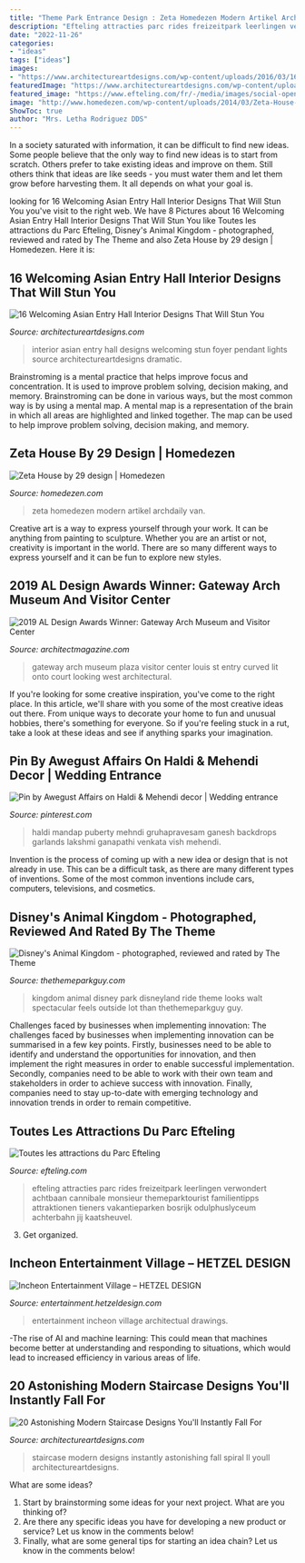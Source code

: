 ```yaml
---
title: "Theme Park Entrance Design : Zeta Homedezen Modern Artikel Archdaily Van"
description: "Efteling attracties parc rides freizeitpark leerlingen verwondert achtbaan cannibale monsieur themeparktourist familientipps attraktionen tieners vakantieparken bosrijk odulphuslyceum achterbahn jij kaatsheuvel"
date: "2022-11-26"
categories:
- "ideas"
tags: ["ideas"]
images:
- "https://www.architectureartdesigns.com/wp-content/uploads/2016/03/16-Welcoming-Asian-Entry-Hall-Interior-Designs-That-Will-Stun-You-14-630x419.jpg"
featuredImage: "https://www.architectureartdesigns.com/wp-content/uploads/2016/06/20-Astonishing-Modern-Staircase-Designs-Youll-Instantly-Fall-For-9-630x948.jpg"
featured_image: "https://www.efteling.com/fr/-/media/images/social-open-graph/1200x628-python-kurkentrekker.jpg"
image: "http://www.homedezen.com/wp-content/uploads/2014/03/Zeta-House-by-29-design-16.jpg"
ShowToc: true
author: "Mrs. Letha Rodriguez DDS"
---
```



In a society saturated with information, it can be difficult to find new ideas. Some people believe that the only way to find new ideas is to start from scratch. Others prefer to take existing ideas and improve on them. Still others think that ideas are like seeds - you must water them and let them grow before harvesting them. It all depends on what your goal is.

	

		
looking for 16 Welcoming Asian Entry Hall Interior Designs That Will Stun You you've visit to the right web. We have 8 Pictures about 16 Welcoming Asian Entry Hall Interior Designs That Will Stun You like Toutes les attractions du Parc Efteling, Disney&#039;s Animal Kingdom - photographed, reviewed and rated by The Theme and also Zeta House by 29 design | Homedezen. Here it is:
		
    
## 16 Welcoming Asian Entry Hall Interior Designs That Will Stun You

<img loading=lazy src="https://www.architectureartdesigns.com/wp-content/uploads/2016/03/16-Welcoming-Asian-Entry-Hall-Interior-Designs-That-Will-Stun-You-14-630x419.jpg" onerror="this.onerror=null;this.src='https://tse1.mm.bing.net/th?id=OIP.3gWQZmE4p2xXitxoU_zDRQHaE7&amp;pid=15.1';" alt="16 Welcoming Asian Entry Hall Interior Designs That Will Stun You">

_Source: architectureartdesigns.com_

>interior asian entry hall designs welcoming stun foyer pendant lights source architectureartdesigns dramatic. 

	

Brainstroming is a mental practice that helps improve focus and concentration. It is used to improve problem solving, decision making, and memory. Brainstroming can be done in various ways, but the most common way is by using a mental map. A mental map is a representation of the brain in which all areas are highlighted and linked together. The map can be used to help improve problem solving, decision making, and memory.

    
## Zeta House By 29 Design | Homedezen

<img loading=lazy src="http://www.homedezen.com/wp-content/uploads/2014/03/Zeta-House-by-29-design-16.jpg" onerror="this.onerror=null;this.src='https://tse3.mm.bing.net/th?id=OIP.85rIgrPsVMPKh2wU0wYklAHaFm&amp;pid=15.1';" alt="Zeta House by 29 design | Homedezen">

_Source: homedezen.com_

>zeta homedezen modern artikel archdaily van. 

	

Creative art is a way to express yourself through your work. It can be anything from painting to sculpture. Whether you are an artist or not, creativity is important in the world. There are so many different ways to express yourself and it can be fun to explore new styles.

    
## 2019 AL Design Awards Winner: Gateway Arch Museum And Visitor Center

<img loading=lazy src="https://cdnassets.hw.net/88/ff/cf82d95d4107992d972ae860d0e6/gateway-arch-museum-visitors-ctr-tillotson-exterior3.jpg" onerror="this.onerror=null;this.src='https://tse1.mm.bing.net/th?id=OIP.aQQZCRTAmqpmtMkek-nMygHaE8&amp;pid=15.1';" alt="2019 AL Design Awards Winner: Gateway Arch Museum and Visitor Center">

_Source: architectmagazine.com_

>gateway arch museum plaza visitor center louis st entry curved lit onto court looking west architectural. 

	

If you're looking for some creative inspiration, you've come to the right place. In this article, we'll share with you some of the most creative ideas out there. From unique ways to decorate your home to fun and unusual hobbies, there's something for everyone. So if you're feeling stuck in a rut, take a look at these ideas and see if anything sparks your imagination.

    
## Pin By Awegust Affairs On Haldi &amp; Mehendi Decor | Wedding Entrance

<img loading=lazy src="https://i.pinimg.com/736x/3e/46/d8/3e46d85c0c2a2d8bdf3186c13c6b1751.jpg" onerror="this.onerror=null;this.src='https://tse3.mm.bing.net/th?id=OIP.v691dEKLxDtmByfv_WJ75AHaJ4&amp;pid=15.1';" alt="Pin by Awegust Affairs on Haldi &amp; Mehendi decor | Wedding entrance">

_Source: pinterest.com_

>haldi mandap puberty mehndi gruhapravesam ganesh backdrops garlands lakshmi ganapathi venkata vish mehendi. 

	

Invention is the process of coming up with a new idea or design that is not already in use. This can be a difficult task, as there are many different types of inventions. Some of the most common inventions include cars, computers, televisions, and cosmetics.

    
## Disney&#039;s Animal Kingdom - Photographed, Reviewed And Rated By The Theme

<img loading=lazy src="https://www.thethemeparkguy.com/park/animal-kingdom/animal-kingdom-15-big.jpg" onerror="this.onerror=null;this.src='https://tse1.mm.bing.net/th?id=OIP.uvb8f25_tJFHSOt1VXFsDAHaFj&amp;pid=15.1';" alt="Disney&#039;s Animal Kingdom - photographed, reviewed and rated by The Theme">

_Source: thethemeparkguy.com_

>kingdom animal disney park disneyland ride theme looks walt spectacular feels outside lot than thethemeparkguy guy. 

	

Challenges faced by businesses when implementing innovation:
The challenges faced by businesses when implementing innovation can be summarised in a few key points. Firstly, businesses need to be able to identify and understand the opportunities for innovation, and then implement the right measures in order to enable successful implementation. Secondly, companies need to be able to work with their own team and stakeholders in order to achieve success with innovation. Finally, companies need to stay up-to-date with emerging technology and innovation trends in order to remain competitive.

    
## Toutes Les Attractions Du Parc Efteling

<img loading=lazy src="https://www.efteling.com/fr/-/media/images/social-open-graph/1200x628-python-kurkentrekker.jpg" onerror="this.onerror=null;this.src='https://tse2.mm.bing.net/th?id=OIP.j2ju3JZq4_8gAw4JSz1vHAHaD4&amp;pid=15.1';" alt="Toutes les attractions du Parc Efteling">

_Source: efteling.com_

>efteling attracties parc rides freizeitpark leerlingen verwondert achtbaan cannibale monsieur themeparktourist familientipps attraktionen tieners vakantieparken bosrijk odulphuslyceum achterbahn jij kaatsheuvel. 

	

3. Get organized.

    
## Incheon Entertainment Village – HETZEL DESIGN

<img loading=lazy src="http://entertainment.hetzeldesign.com/wp-content/uploads/2020/07/06-Incheon-Entertainment-Village_Page_19.jpg" onerror="this.onerror=null;this.src='https://tse1.mm.bing.net/th?id=OIP.ngqGu7OUtly-Nm5RnB6nlQHaEf&amp;pid=15.1';" alt="Incheon Entertainment Village – HETZEL DESIGN">

_Source: entertainment.hetzeldesign.com_

>entertainment incheon village architectual drawings. 

	

-The rise of AI and machine learning: This could mean that machines become better at understanding and responding to situations, which would lead to increased efficiency in various areas of life.

    
## 20 Astonishing Modern Staircase Designs You&#039;ll Instantly Fall For

<img loading=lazy src="https://www.architectureartdesigns.com/wp-content/uploads/2016/06/20-Astonishing-Modern-Staircase-Designs-Youll-Instantly-Fall-For-9-630x948.jpg" onerror="this.onerror=null;this.src='https://tse3.mm.bing.net/th?id=OIP.97pZIE99RyabpcBKA6tnpwHaLJ&amp;pid=15.1';" alt="20 Astonishing Modern Staircase Designs You&#039;ll Instantly Fall For">

_Source: architectureartdesigns.com_

>staircase modern designs instantly astonishing fall spiral ll youll architectureartdesigns. 

	

What are some ideas?
1. Start by brainstorming some ideas for your next project. What are you thinking of?
2. Are there any specific ideas you have for developing a new product or service? Let us know in the comments below!
3. Finally, what are some general tips for starting an idea chain? Let us know in the comments below!

